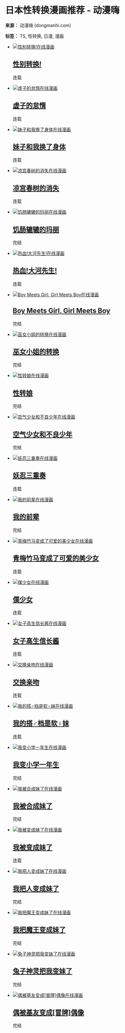 # 日本性转换漫画推荐 - 动漫嗨

**来源：** 动漫嗨 (dongmanhi.com)

**标签：** TS, 性转换, 日漫, 漫画

-   [![性别转换!在线漫画](https://img.dongmanhi.com/uploads/manhua/2015/02/03/54d0764e877da.jpg)](https://www.dongmanhi.com/manhua/12069/)

    ## [性别转换!](https://www.dongmanhi.com/manhua/12069/ "性别转换!在线漫画")

    连载

-   [![虚子的怠惰在线漫画](https://img.dongmanhi.com/uploads/manhua/2014/04/23/53578b6e16f2c.jpg)](https://www.dongmanhi.com/manhua/5977/)

    ## [虚子的怠惰](https://www.dongmanhi.com/manhua/5977/ "虚子的怠惰在线漫画")

    连载

-   [![妹子和我换了身体在线漫画](https://img.dongmanhi.com/uploads/manhua/2014/01/23/52e078e028372.jpg)](https://www.dongmanhi.com/manhua/5934/)

    ## [妹子和我换了身体](https://www.dongmanhi.com/manhua/5934/ "妹子和我换了身体在线漫画")

    连载

-   [![凉宫春树的消失在线漫画](https://img.dongmanhi.com/uploads/manhua/2014/07/31/53d9d6e17a8a8.jpg)](https://www.dongmanhi.com/manhua/10096/)

    ## [凉宫春树的消失](https://www.dongmanhi.com/manhua/10096/ "凉宫春树的消失在线漫画")

    连载

-   [![饥肠辘辘的玛丽在线漫画](https://img.dongmanhi.com/uploads/manhua/cover/1630620580061384704.jpg)](https://www.dongmanhi.com/manhua/14531/)

    ## [饥肠辘辘的玛丽](https://www.dongmanhi.com/manhua/14531/ "饥肠辘辘的玛丽在线漫画")

    完结

-   [![热血!大河先生!在线漫画](https://img.dongmanhi.com/uploads/manhua/2014/11/13/546421b492aac.jpg)](https://www.dongmanhi.com/manhua/11309/)

    ## [热血!大河先生!](https://www.dongmanhi.com/manhua/11309/ "热血!大河先生!在线漫画")

    连载

-   [![Boy Meets Girl, Girl Meets Boy在线漫画](https://img.dongmanhi.com/uploads/manhua/2013/12/20/52b40d57d5e22.jpg)](https://www.dongmanhi.com/manhua/6242/)

    ## [Boy Meets Girl, Girl Meets Boy](https://www.dongmanhi.com/manhua/6242/ "Boy Meets Girl, Girl Meets Boy在线漫画")

    完结

-   [![巫女小姐的转换在线漫画](https://img.dongmanhi.com/uploads/manhua/2014/05/15/53746f4062fd9.jpg)](https://www.dongmanhi.com/manhua/7112/)

    ## [巫女小姐的转换](https://www.dongmanhi.com/manhua/7112/ "巫女小姐的转换在线漫画")

    完结

-   [![性转娘在线漫画](https://img.dongmanhi.com/uploads/manhua/2014/03/14/53227bbe2467a.jpg)](https://www.dongmanhi.com/manhua/8769/)

    ## [性转娘](https://www.dongmanhi.com/manhua/8769/ "性转娘在线漫画")

    完结

-   [![空气少女和不良少年在线漫画](https://img.dongmanhi.com/uploads/manhua/2015/04/10/552781b2b22ae.jpg)](https://www.dongmanhi.com/manhua/10275/)

    ## [空气少女和不良少年](https://www.dongmanhi.com/manhua/10275/ "空气少女和不良少年在线漫画")

    完结

-   [![妖忍三重奏在线漫画](https://img.dongmanhi.com/uploads/manhua/2020/07/1285166309067198464.jpg)](https://www.dongmanhi.com/manhua/13625/)

    ## [妖忍三重奏](https://www.dongmanhi.com/manhua/13625/ "妖忍三重奏在线漫画")

    连载

-   [![我的前辈在线漫画](https://img.dongmanhi.com/uploads/manhua/2013/11/20/528c779cbfe32.jpg)](https://www.dongmanhi.com/manhua/7110/)

    ## [我的前辈](https://www.dongmanhi.com/manhua/7110/ "我的前辈在线漫画")

    完结

-   [![青梅竹马变成了可爱的美少女在线漫画](https://img.dongmanhi.com/uploads/manhua/2014/04/21/5354af7095252.jpg)](https://www.dongmanhi.com/manhua/6253/)

    ## [青梅竹马变成了可爱的美少女](https://www.dongmanhi.com/manhua/6253/ "青梅竹马变成了可爱的美少女在线漫画")

    连载

-   [![僕少女在线漫画](https://img.dongmanhi.com/uploads/manhua/2015/04/08/55249b7fe3fc1.jpg)](https://www.dongmanhi.com/manhua/7774/)

    ## [僕少女](https://www.dongmanhi.com/manhua/7774/ "僕少女在线漫画")

    连载

-   [![女子高生信长酱在线漫画](https://img.dongmanhi.com/uploads/manhua/2015/05/26/556417a3d78dd.jpg)](https://www.dongmanhi.com/manhua/7099/)

    ## [女子高生信长酱](https://www.dongmanhi.com/manhua/7099/ "女子高生信长酱在线漫画")

    连载

-   [![交换亲吻在线漫画](https://img.dongmanhi.com/uploads/manhua/2015/04/14/552cb4749e49c.jpg)](https://www.dongmanhi.com/manhua/6540/)

    ## [交换亲吻](https://www.dongmanhi.com/manhua/6540/ "交换亲吻在线漫画")

    连载

-   [![我的搭♂档是软♀妹在线漫画](https://img.dongmanhi.com/uploads/manhua/2014/02/28/530ffc3fbb76d.jpg)](https://www.dongmanhi.com/manhua/7382/)

    ## [我的搭♂档是软♀妹](https://www.dongmanhi.com/manhua/7382/ "我的搭♂档是软♀妹在线漫画")

    连载

-   [![我变小学一年生在线漫画](https://img.dongmanhi.com/uploads/manhua/2014/03/19/5329314096fc9.jpg)](https://www.dongmanhi.com/manhua/8815/)

    ## [我变小学一年生](https://www.dongmanhi.com/manhua/8815/ "我变小学一年生在线漫画")

    完结

-   [![我被合成妹了在线漫画](https://img.dongmanhi.com/uploads/manhua/2014/03/31/5338f7a7171de.jpg)](https://www.dongmanhi.com/manhua/5531/)

    ## [我被合成妹了](https://www.dongmanhi.com/manhua/5531/ "我被合成妹了在线漫画")

    完结

-   [![我被变成妹了在线漫画](https://img.dongmanhi.com/uploads/manhua/2015/04/30/5541cf0f8bdfb.jpg)](https://www.dongmanhi.com/manhua/7456/)

    ## [我被变成妹了](https://www.dongmanhi.com/manhua/7456/ "我被变成妹了在线漫画")

    连载

-   [![我把人变成妹了在线漫画](https://img.dongmanhi.com/uploads/manhua/2014/04/24/5358bc3f96f29.jpg)](https://www.dongmanhi.com/manhua/6250/)

    ## [我把人变成妹了](https://www.dongmanhi.com/manhua/6250/ "我把人变成妹了在线漫画")

    完结

-   [![我把魔王变成妹了在线漫画](https://img.dongmanhi.com/uploads/manhua/2014/04/22/5355eaa13f547.jpg)](https://www.dongmanhi.com/manhua/5647/)

    ## [我把魔王变成妹了](https://www.dongmanhi.com/manhua/5647/ "我把魔王变成妹了在线漫画")

    完结

-   [![兔子神灵把我变妹了在线漫画](https://img.dongmanhi.com/uploads/manhua/2014/03/03/5314552b7123b.jpg)](https://www.dongmanhi.com/manhua/8617/)

    ## [兔子神灵把我变妹了](https://www.dongmanhi.com/manhua/8617/ "兔子神灵把我变妹了在线漫画")

    完结

-   [![偶被基友变成[冒牌]偶像在线漫画](https://img.dongmanhi.com/uploads/manhua/2014/03/16/53259f2db307c.jpg)](https://www.dongmanhi.com/manhua/5812/)

    ## [偶被基友变成\[冒牌\]偶像](https://www.dongmanhi.com/manhua/5812/ "偶被基友变成[冒牌]偶像在线漫画")

    完结
